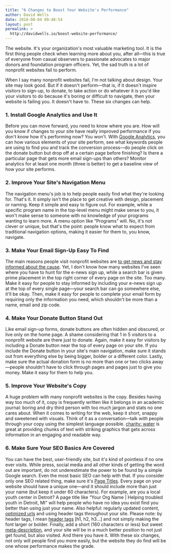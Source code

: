 ```yaml
---
title: "6 Changes to Boost Your Website's Performance"
author: David Wells
date: 2010-08-04 09:48:54
layout: post
permalink: >
  http://davidwells.io/boost-website-performance/
---
```


The website. It's your organization's most valuable marketing tool. It is the first thing people check when learning more about you, after all—this is true of everyone from casual observers to passionate advocates to major donors and foundation program officers. Yet, the sad truth is a lot of nonprofit websites fail to perform.

When I say many nonprofit websites fail, I'm not talking about design. Your site may look good. But if it doesn't perform—that is, if it doesn't inspire visitors to sign-up, to donate, to take action or do whatever it is you'd like your visitors to do because it's boring or difficult to navigate, then your website is failing you. It doesn't have to. These six changes can help.

### 1. Install Google Analytics and Use It

Before you can move forward, you need to know where you are. How will you know if changes to your site have really improved performance if you don't know how it's performing now? You won't. With [Google Analytics](http://www.google.com/analytics/), you can how various elements of your site perform, see what keywords people are using to find you and track the conversion process—do people click on the donate button but drop off at a certain page before finishing? Is there a particular page that gets more email sign-ups than others? Monitor analytics for at least one month (three is better) to get a baseline view of how your site performs.

### 2. Improve Your Site's Navigation Menu

The navigation menu's job is to help people easily find what they're looking for. That's it. It simply isn't the place to get creative with design, placement or naming. Keep it simple and easy to figure out. For example, while a specific program name in the top-level menu might make sense to you, it won't make sense to someone with no knowledge of your programs wanting to learn more. A menu option like “Programs” will. No, it's not clever or unique, but that's the point: people know what to expect from traditional navigation options, making it easier for them to, you know, navigate.

### 3. Make Your Email Sign-Up Easy To Find

The main reasons people visit nonprofit websites are [to get news and stay informed about the cause](http://www.foreseeresults.com/research-white-papers/_downloads/ForeSeeResults_NonprofitWebsiteStudy_Spring2009.pdf). Yet, I don't know how many websites I've seen where you have to hunt for the e-news sign up, while a search bar is given prime placement in the top right corner of every page on the site. Too many. Make it easy for people to stay informed by including your e-news sign up at the top of every single page—your search bar can go somewhere else, it'll be okay. Then, make it easy for people to complete your email form by requiring only the information you need, which shouldn't be more than a name, email and zip code.

### 4. Make Your Donate Button Stand Out

Like email sign-up forms, donate buttons are often hidden and obscured, or live only on the home page. A shame considering that 1 in 5 visitors to a nonprofit website are there just to donate. Again, make it easy for visitors by including a Donate button near the top of every page on your site. If you include the Donate button in your site's main navigation, make sure it stands out from everything else by being bigger, bolder or a different color. Lastly, make sure the actual donation form is no more than one or two clicks away—people shouldn't have to click through pages and pages just to give you money. Make it easy for them to help you.

### 5. Improve Your Website's Copy

A huge problem with many nonprofit websites is the copy. Besides having way too much of it, copy is frequently written like it belongs in an academic journal: boring and dry third person with too much jargon and stats no one cares about. When it comes to writing for the web, keep it short, snappy and sweetened with visuals. Think of it as a conversation—talk _with_ people through your copy using the simplest language possible. [charity: water](http://www.charitywater.org/whywater/) is great at providing chunks of text with striking graphics that gets across information in an engaging and readable way.

### 6. Make Sure Your SEO Basics Are Covered

You can have the best, user-friendly site, but it's kind of pointless if no one ever visits. While press, social media and all other kinds of getting the word out are important, do not underestimate the power to be found by a simple Google search. Even the most basic SEO can help with that. If you consider only one SEO related thing, make sure it's [Page Titles](http://www.seobook.com/glossary/#title). Every page on your website should have a unique one—and it should include more than just your name (but keep it under 60 characters). For example, are you a local youth center in Detroit? A page title like “Your Org Name | Helping troubled youth in Detroit, MI” will help people who have no idea you exist find you better than using just your name. Also helpful: regularly updated content, [optimized urls](http://www.slowseo.com/articles/onpage-optimization/optimizing-urls.html) and using header tags throughout your site. Please note: by header tags, I mean [header tags](http://www.seobook.com/glossary/#headings) [h1, h2, h3...] and not simply making the font larger or bolder. Finally, add a short (160 characters or less) but sweet [meta-description](http://www.seobook.com/glossary/#meta-description), and your site will be in a much better position to not just get found, but also visited. And there you have it. With these six changes, not only will people find you more easily, but the website they do find will be one whose performance makes the grade.

